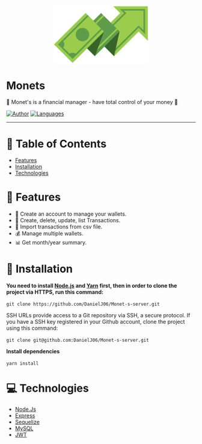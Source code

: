 <p align="center">
   <img src=".github/logo.png" width="250"/>
</p>

# Monets
 💸 Monet's is a financial manager - have total control of your money 💸
 
[![Author](https://img.shields.io/badge/author-DanielJ06-7FCD91?style=flat-square)](https://github.com/danielj06)
[![Languages](https://img.shields.io/github/languages/count/DanielJ06/Monet-s-server?color=%7FCD91&style=flat-square)](#)

<hr />

# :pushpin: Table of Contents

* [Features](#brain-features)
* [Installation](#construction_worker-installation)
* [Technologies](#computer-technologies)

# :brain: Features

*  🤵 Create an account to manage your wallets.
*  📝 Create, delete, update, list Transactions.
*  📨 Import transactions from csv file.
*  💰 Manage multiple wallets.
*  📊 Get month/year summary.

# :construction_worker: Installation

**You need to install [Node.js](https://nodejs.org/en/download/) and [Yarn](https://yarnpkg.com/) first, then in order to clone the project via HTTPS, run this command:**

```git clone https://github.com/DanielJ06/Monet-s-server.git```

SSH URLs provide access to a Git repository via SSH, a secure protocol. If you have a SSH key registered in your Github account, clone the project using this command:

```git clone git@github.com:DanielJ06/Monet-s-server.git```

**Install dependencies**

```yarn install```

# :computer: Technologies

*  [Node.Js](https://nodejs.org/en/)
*  [Express](https://expressjs.com/pt-br/)
*  [Sequelize](https://sequelize.org/)
*  [MySQL](https://www.mysql.com/)
*  [JWT](https://jwt.io/)
